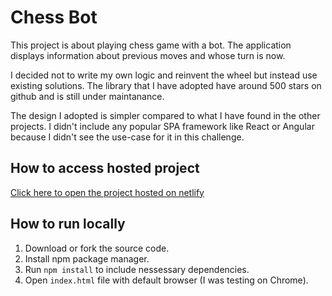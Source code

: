 # Chess Bot

This project is about playing chess game with a bot. The application displays information about previous moves and whose turn is now.

I decided not to write my own logic and reinvent the wheel but instead use existing solutions. The library that I have adopted have around 500 stars on github and is still under maintanance.

The design I adopted is simpler compared to what I have found in the other projects. I didn't include any popular SPA framework like React or Angular because I didn't see the use-case for it in this challenge.

## How to access hosted project

[Click here to open the project hosted on netlify](https://klichweronika-chess-game.netlify.app)

## How to run locally

1. Download or fork the source code.
2. Install npm package manager.
3. Run `npm install` to include nessessary dependencies.
4. Open `index.html` file with default browser (I was testing on Chrome).
